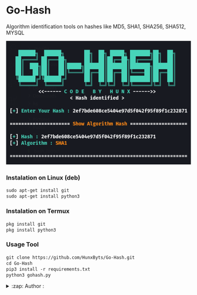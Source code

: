 # Go-Hash
Algorithm identification tools on hashes like MD5, SHA1, SHA256, SHA512, MYSQL

<img src="https://github.com/HunxByts/Go-Hash/blob/main/asset/Go-Hash.png"/>

### Instalation on Linux (deb)
```
sudo apt-get install git
sudo apt-get install python3
```

### Instalation on Termux
```
pkg install git
pkg install python3
```

### Usage Tool
```
git clone https://github.com/HunxByts/Go-Hash.git
cd Go-Hash
pip3 install -r requirements.txt
python3 gohash.py
```

<details>
<summary>:zap: Author :</summary>
- <strong><a href="https://github.com/HunxByts">HunxByts</a></strong>

